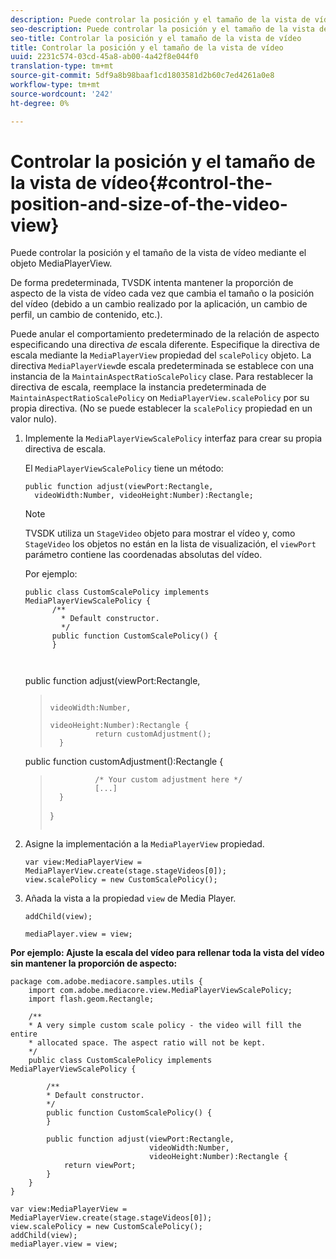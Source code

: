 ```yaml
---
description: Puede controlar la posición y el tamaño de la vista de vídeo mediante el objeto MediaPlayerView.
seo-description: Puede controlar la posición y el tamaño de la vista de vídeo mediante el objeto MediaPlayerView.
seo-title: Controlar la posición y el tamaño de la vista de vídeo
title: Controlar la posición y el tamaño de la vista de vídeo
uuid: 2231c574-03cd-45a8-ab00-4a42f8e044f0
translation-type: tm+mt
source-git-commit: 5df9a8b98baaf1cd1803581d2b60c7ed4261a0e8
workflow-type: tm+mt
source-wordcount: '242'
ht-degree: 0%

---
```



# Controlar la posición y el tamaño de la vista de vídeo{#control-the-position-and-size-of-the-video-view}

Puede controlar la posición y el tamaño de la vista de vídeo mediante el objeto MediaPlayerView.

De forma predeterminada, TVSDK intenta mantener la proporción de aspecto de la vista de vídeo cada vez que cambia el tamaño o la posición del vídeo (debido a un cambio realizado por la aplicación, un cambio de perfil, un cambio de contenido, etc.).

Puede anular el comportamiento predeterminado de la relación de aspecto especificando una directiva *de* escala diferente. Especifique la directiva de escala mediante la `MediaPlayerView` propiedad del `scalePolicy` objeto. La directiva `MediaPlayerView`de escala predeterminada se establece con una instancia de la `MaintainAspectRatioScalePolicy` clase. Para restablecer la directiva de escala, reemplace la instancia predeterminada de `MaintainAspectRatioScalePolicy` on `MediaPlayerView.scalePolicy` por su propia directiva. (No se puede establecer la `scalePolicy` propiedad en un valor nulo).

1. Implemente la `MediaPlayerViewScalePolicy` interfaz para crear su propia directiva de escala.

   El `MediaPlayerViewScalePolicy` tiene un método:

   ```
   public function adjust(viewPort:Rectangle, 
     videoWidth:Number, videoHeight:Number):Rectangle;
   ```

   >[!NOTE]
   >
   >TVSDK utiliza un `StageVideo` objeto para mostrar el vídeo y, como `StageVideo` los objetos no están en la lista de visualización, el `viewPort` parámetro contiene las coordenadas absolutas del vídeo.
   >
   >
   >Por ejemplo:
   >
   >```
   >public class CustomScalePolicy implements MediaPlayerViewScalePolicy { 
   >       /** 
   >         * Default constructor. 
   >         */ 
   >       public function CustomScalePolicy() { 
   >       } 
   > 
   >    
      public function adjust(viewPort:Rectangle,  
   >                                                     videoWidth:Number,  
   >                                                     videoHeight:Number):Rectangle { 
   >               return customAdjustment(); 
   >       } 
   > 
   >    
      public function customAdjustment():Rectangle { 
   >               /* Your custom adjustment here */ 
   >               [...] 
   >       } 
   >}
   >```

1. Asigne la implementación a la `MediaPlayerView` propiedad.

   ```
   var view:MediaPlayerView = MediaPlayerView.create(stage.stageVideos[0]); 
   view.scalePolicy = new CustomScalePolicy();
   ```

1. Añada la vista a la propiedad `view` de Media Player.

   ```
   addChild(view); 
   
   mediaPlayer.view = view;
   ```

<!--<a id="example_7B08ECCDA17B4DD191FC672BD1F4C850"></a>-->

**Por ejemplo: Ajuste la escala del vídeo para rellenar toda la vista del vídeo sin mantener la proporción de aspecto:**

```
package com.adobe.mediacore.samples.utils { 
    import com.adobe.mediacore.view.MediaPlayerViewScalePolicy; 
    import flash.geom.Rectangle; 
 
    /** 
    * A very simple custom scale policy - the video will fill the entire 
    * allocated space. The aspect ratio will not be kept. 
    */ 
    public class CustomScalePolicy implements MediaPlayerViewScalePolicy { 
 
        /** 
        * Default constructor. 
        */ 
        public function CustomScalePolicy() { 
        } 
 
        public function adjust(viewPort:Rectangle, 
                               videoWidth:Number,  
                               videoHeight:Number):Rectangle { 
            return viewPort; 
        } 
    } 
} 
 
var view:MediaPlayerView = MediaPlayerView.create(stage.stageVideos[0]); 
view.scalePolicy = new CustomScalePolicy(); 
addChild(view); 
mediaPlayer.view = view;
```

